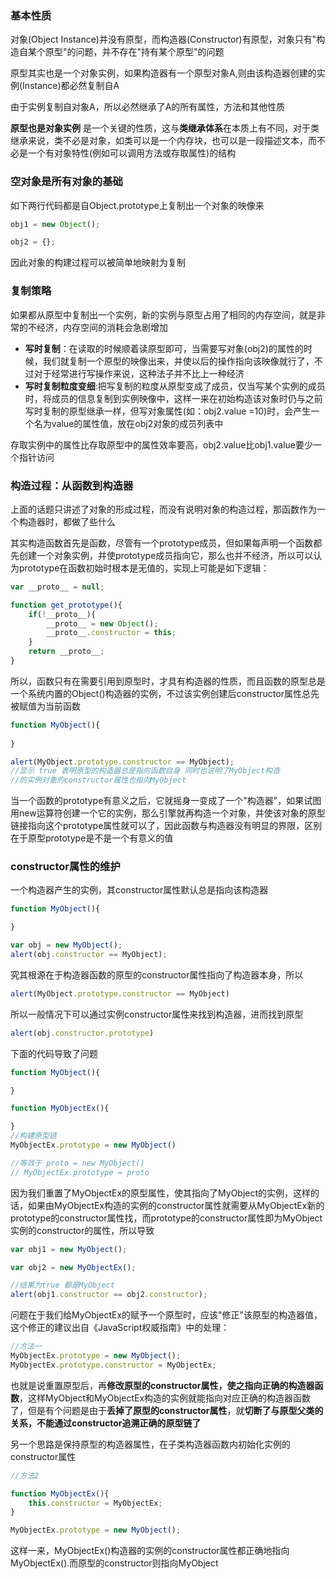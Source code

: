 ### 基本性质

对象(Object Instance)并没有原型，而构造器(Constructor)有原型，对象只有"构造自某个原型"的问题，并不存在"持有某个原型"的问题

原型其实也是一个对象实例，如果构造器有一个原型对象A,则由该构造器创建的实例(Instance)都必然复制自A

由于实例复制自对象A，所以必然继承了A的所有属性，方法和其他性质

**原型也是对象实例** 是一个关键的性质，这与**类继承体系**在本质上有不同，对于类继承来说，类不必是对象，如类可以是一个内存块，也可以是一段描述文本，而不必是一个有对象特性(例如可以调用方法或存取属性)的结构

### 空对象是所有对象的基础

如下两行代码都是自Object.prototype上复制出一个对象的映像来

```javascript
obj1 = new Object();

obj2 = {};
```

因此对象的构建过程可以被简单地映射为复制

### 复制策略

如果都从原型中复制出一个实例，新的实例与原型占用了相同的内存空间，就是非常的不经济，内存空间的消耗会急剧增加

- **写时复制**：在读取的时候顺着读原型即可，当需要写对象(obj2)的属性的时候，我们就复制一个原型的映像出来，并使以后的操作指向该映像就行了，不过对于经常进行写操作来说，这种法子并不比上一种经济
- **写时复制粒度变细**:把写复制的粒度从原型变成了成员，仅当写某个实例的成员时，将成员的信息复制到实例映像中，这样一来在初始构造该对象时仍与之前写时复制的原型继承一样，但写对象属性(如：obj2.value =10)时，会产生一个名为value的属性值，放在obj2对象的成员列表中

存取实例中的属性比存取原型中的属性效率要高，obj2.value比obj1.value要少一个指针访问

### 构造过程：从函数到构造器

上面的话题只讲述了对象的形成过程，而没有说明对象的构造过程，那函数作为一个构造器时，都做了些什么

其实构造函数首先是函数，尽管有一个prototype成员，但如果每声明一个函数都先创建一个对象实例，并使prototype成员指向它，那么也并不经济，所以可以认为prototype在函数初始时根本是无值的，实现上可能是如下逻辑：

```javascript
var __proto__ = null;

function get_prototype(){
    if(!__proto__){
        __proto__ = new Object();
        __proto__.constructor = this;
    }
    return __proto__;
}
```

所以，函数只有在需要引用到原型时，才具有构造器的性质，而且函数的原型总是一个系统内置的Object()构造器的实例，不过该实例创建后constructor属性总先被赋值为当前函数

```javascript
function MyObject(){
    
}

alert(MyObject.prototype.constructor == MyObject);
//显示 true 表明原型的构造器总是指向函数自身 同时也说明了MyObject构造
//的实例对象的constructor属性也指向MyObject
```

当一个函数的prototype有意义之后，它就摇身一变成了一个"构造器"，如果试图用new运算符创建一个它的实例，那么引擎就再构造一个对象，并使该对象的原型链接指向这个prototype属性就可以了，因此函数与构造器没有明显的界限，区别在于原型prototype是不是一个有意义的值

### constructor属性的维护

一个构造器产生的实例，其constructor属性默认总是指向该构造器

```javascript
function MyObject(){

}

var obj = new MyObject();
alert(obj.constructor == MyObject);
```

究其根源在于构造器函数的原型的constructor属性指向了构造器本身，所以

```javascript
alert(MyObject.prototype.constructor == MyObject)
```

所以一般情况下可以通过实例constructor属性来找到构造器，进而找到原型

```javascript
alert(obj.constructor.prototype)
```

下面的代码导致了问题

```javascript
function MyObject(){

}

function MyObjectEx(){

}
//构建原型链
MyObjectEx.prototype = new MyObject()

//等效于 proto = new MyObject()
// MyObjectEx.prototype = proto
```

因为我们重置了MyObjectEx的原型属性，使其指向了MyObject的实例，这样的话，如果由MyObjectEx构造的实例的constructor属性就需要从MyObjectEx新的prototype的constructor属性找，而prototype的constructor属性即为MyObject实例的constructor的属性，所以导致

```javascript
var obj1 = new MyObject();

var obj2 = new MyObjectEx();

//结果为true 都是MyObject
alert(obj1.constructor == obj2.constructor);
```

问题在于我们给MyObjectEx的赋予一个原型时，应该"修正"该原型的构造器值，这个修正的建议出自《JavaScript权威指南》中的处理：

```javascript
//方法一
MyObjectEx.prototype = new MyObject();
MyObjectEx.prototype.constructor = MyObjectEx;
```

也就是说重置原型后，再**修改原型的constructor属性，使之指向正确的构造器函数**，这样MyObject和MyObjectEx构造的实例就能指向对应正确的构造器函数了，但是有个问题是由于**丢掉了原型的constructor属性**，就**切断了与原型父类的关系，不能通过constructor追溯正确的原型链了**

另一个思路是保持原型的构造器属性，在子类构造器函数内初始化实例的constructor属性

```javascript
//方法2

function MyObjectEx(){
    this.constructor = MyObjectEx;
}

MyObjectEx.prototype = new MyObject();
```

这样一来，MyObjectEx()构造器的实例的constructor属性都正确地指向MyObjectEx().而原型的constructor则指向MyObject








